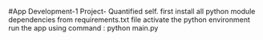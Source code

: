 #App Development-1 Project- Quantified self.
first install all python module dependencies from requirements.txt file
activate the python environment 
run the app using command : python main.py
